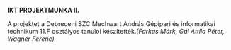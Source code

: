 **IKT PROJEKTMUNKA II.**

A projektet a Debreceni SZC Mechwart András Gépipari és informatikai technikum 11.F osztályos tanulói készítették.*(Farkas Márk, Gál Attila Péter, Wágner Ferenc)*
